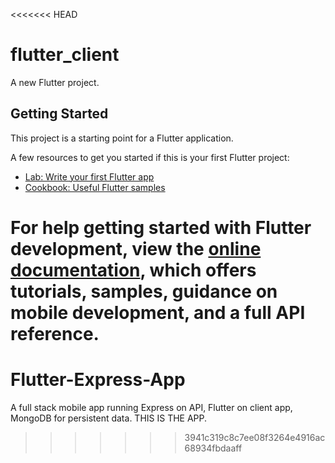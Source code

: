 <<<<<<< HEAD
# flutter_client

A new Flutter project.

## Getting Started

This project is a starting point for a Flutter application.

A few resources to get you started if this is your first Flutter project:

- [Lab: Write your first Flutter app](https://docs.flutter.dev/get-started/codelab)
- [Cookbook: Useful Flutter samples](https://docs.flutter.dev/cookbook)

For help getting started with Flutter development, view the
[online documentation](https://docs.flutter.dev/), which offers tutorials,
samples, guidance on mobile development, and a full API reference.
=======
# Flutter-Express-App
A full stack mobile app running Express on API, Flutter on client app, MongoDB for persistent data. THIS IS THE APP.
>>>>>>> 3941c319c8c7ee08f3264e4916ac68934fbdaaff
